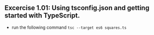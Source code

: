 ## Excercise 1.01: Using tsconfig.json and getting started with TypeScript.
- run the following command `tsc --target es6 squares.ts`
